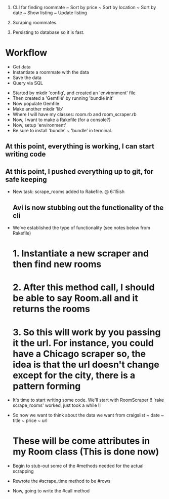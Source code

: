 1. CLI for finding roommate
 ~ Sort by price
 ~ Sort by location
 ~ Sort by date
 ~ Show listing
 ~ Update listing

2. Scraping roommates.

3. Persisting to database so it is fast.

# Workflow
  - Get data
  - Instantiate a roommate with the data
  - Save the data
  - Query via SQL

* Started by mkdir 'config', and created an 'environment' file
* Then created a 'Gemfile' by running 'bundle init'
* Now populate Gemfile
* Make another mkdir 'lib'
* Where I will have my classes: room.rb and room_scraper.rb
* Now, I want to make a Rakefile (for a console?)
* Now, setup 'environment'
* Be sure to install 'bundle' ~ 'bundle' in terminal.

## At this point, everything is working, I can start writing code ##
## At this point, I pushed everything up to git, for safe keeping  ##

* New task: scrape_rooms added to Rakefile.  @ 6:15ish
  ## Avi is now stubbing out the functionality of the cli ##
* We've established the type of functionality (see notes below from Rakefile)

  # 1. Instantiate a new scraper and then find new rooms

  # 2. After this method call, I should be able to say Room.all and it returns the rooms

  # 3. So this will work by you passing it the url.  For instance, you could have   a Chicago scraper so, the idea is that the url doesn't change except for the city, there is a pattern forming

* It's time to start writing some code.  We'll start with RoomScraper
   !! 'rake scrape_rooms' worked, just took a while !!

* So now we want to think about the data we want from craigslist
  ~ date
  ~ title
  ~ price
  ~ url
     # These will be come attributes in my Room class (This is done now)

* Begin to stub-out some of the #methods needed for the actual scrapping
* Rewrote the #scrape_time method to be #rows
* Now, going to write the #call method 
